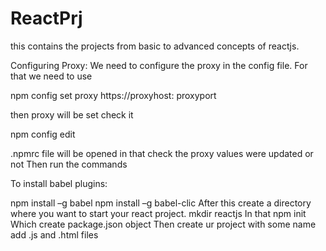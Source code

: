 
# ReactPrj
this contains the projects from basic to advanced concepts of reactjs.

Configuring Proxy:
We need to configure the proxy in the config file.
For that we need to use 
 
 npm config set proxy https://proxyhost: proxyport
 
then proxy will be set 
check it
 
 npm config edit 
 
.npmrc file will be opened in that check the proxy values were updated or not
Then run the commands

To install babel plugins: 

  npm  install –g babel
  npm install –g babel-clic
After this create a directory where you want to start your react project.
  mkdir reactjs
In that npm init
Which create package.json object 
Then create ur project with some name add .js and .html files 

